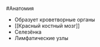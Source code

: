 #Анатомия 
- Образует кроветворные органы
- [[Красный костный мозг]]
- Селезёнка
- Лимфатические узлы 